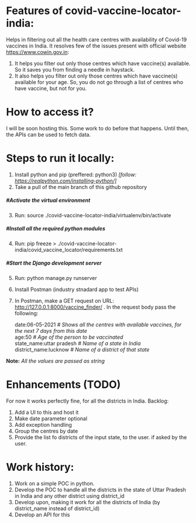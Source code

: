 # Features of covid-vaccine-locator-india:
Helps in filtering out all the health care centres with availability of Covid-19  vaccines in India.
It resolves few of the issues present with official website https://www.cowin.gov.in:
1. It helps you filter out only those centres which have vaccine(s) available. So it saves you from finding a needle in haystack. 
2. It also helps you filter out only those centres which have vaccine(s) available for your age. So, you do not go through a list of centres who have vaccine, but not for you.


# How to access it?

I will be soon hosting this. Some work to do before that happens. Until then, the APIs can be used to fetch data. 

# Steps to run it locally:

1. Install python and pip (preffered: python3) *[follow: https://realpython.com/installing-python/]*
2. Take a pull of the main branch of this github repository
##### #Activate the virtual environment
3. Run: source ./covid-vaccine-locator-india/virtualenv/bin/activate     
##### #Install all the required python modules   
4. Run: pip freeze > ./covid-vaccine-locator-india/covid_vaccine_locator/requirements.txt    
##### #Start the Django development server
5. Run: python manage.py runserver    
6. Install Postman (industry stnadard app to test APIs)
7. In Postman, make a GET request on URL: http://127.0.0.1:8000/vaccine_finder/ . In the request body pass the following:

    date:06-05-2021 *# Shows all the centres with available vaccines, for the next 7 days from this date*\
    age:50      *# Age of the person to be vaccinated*\
    state_name:uttar pradesh      *# Name of a state in India*\
    district_name:lucknow      *# Name of a district of that state*

**Note:** *All the values are passed as string*

# Enhancements (TODO)

For now it works perfectly fine, for all the districts in India. 
Backlog:

1. Add a UI to this and host it
2. Make date parameter optional
3. Add exception handling
4. Group the centres by date
5. Provide the list fo districts of the input state, to the user. if asked by the user.

# Work history:
1. Work on a simple POC in python.
2. Develop the POC to handle all the districts in the state of Uttar Pradesh in India and any other district using district_id
3. Develop upon, making it work for all the districts of India (by district_name instead of district_id)
4. Develop an API for this

